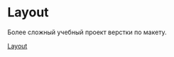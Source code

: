 # Layout

Более сложный учебный проект верстки по макету.

[Layout](https://n3ruat1k.github.io/Layout/)
